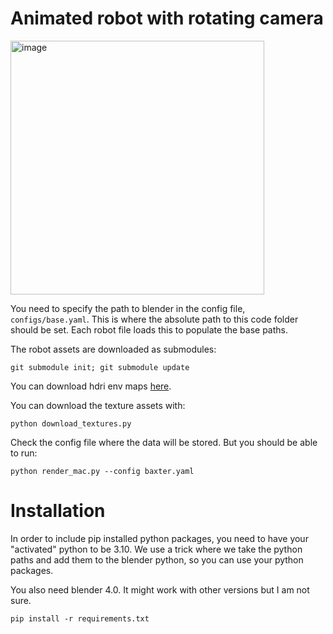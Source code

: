 # Animated robot with rotating camera

<img width="406" alt="image" src="https://github.com/TontonTremblay/blender_robot_animation/assets/5629088/8d9e4acc-b926-4a72-9cb0-df3c54cd92f4">


You need to specify the path to blender in the config file, `configs/base.yaml`. This is where the absolute path to this code folder should be set. Each robot file loads this to populate the base paths. 

The robot assets are downloaded as submodules: 
```
git submodule init; git submodule update
```

You can download hdri env maps [here](https://drive.google.com/file/d/1lp36MgTlS4OFaH0vdsTFhyGFJpQDY2YX/view?usp=drive_link).

You can download the texture assets with: 
```
python download_textures.py
```

Check the config file where the data will be stored. But you should be able to run: 
```
python render_mac.py --config baxter.yaml
```

# Installation 
In order to include pip installed python packages, you need to have your "activated" python to be 3.10. We use a trick where we take the python paths and add them to the blender python, so you can use your python packages.  

You also need blender 4.0. It might work with other versions but I am not sure. 

```
pip install -r requirements.txt
```
